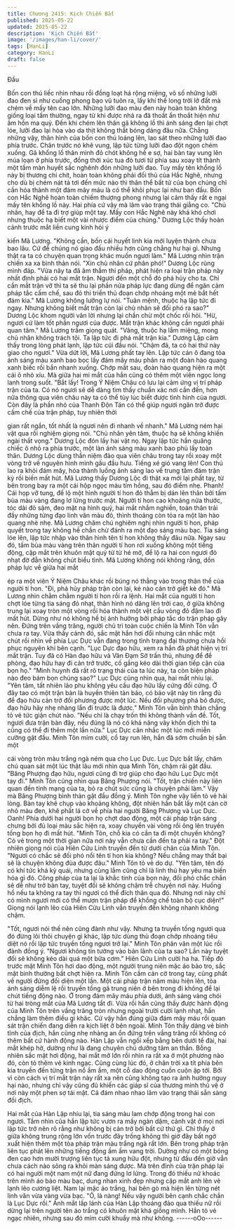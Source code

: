```yaml
---
title: Chương 2415: Kịch Chiến Bắt
published: 2025-05-22
updated: 2025-05-22
description: 'Kịch Chiến Bắt'
image: '/images/han-li/cover/'
tags: [HanLi]
category: HanLi
draft: false
---
```


Đầu

Bốn con thú liếc nhìn nhau rồi đồng loạt há rộng miệng, vô số
những lưỡi đao đen sì như cuồng phong bạo vũ tuôn ra, lấy khí
thế long trời lở đất mà chém về mấy tên cao lớn.
Những lưỡi đao màu đen này hoàn toàn không giống loại tầm
thường, ngay từ khi được nhả ra đã thoắt ẩn thoắt hiện như âm
hồn ma quỷ. Đến khi chém lên thân gã không lồ thì ánh sáng đen
lại chợt lóe, lưỡi đao lại hòa vào da thịt không thất bóng dáng đâu
nữa.
Chẳng những vậy, thân hình của bốn con thú loáng lên, lao sát
theo những lưỡi đao phía trước. Chân trước nó khẽ vung, lập tức
từng lưỡi đao đột ngọn chém xuống.
Gã khổng lồ thân mình đỏ chót không hề e sợ, hai bàn tay vung
lên múa loạn ở phía trước, đồng thời xúc tua đỏ tươi từ phía sau
xoay tít thành một tấm màn huyết sắc nghênh đón những lưỡi
đao.
Tuy mấy tên khổng lồ này bị thương chi chít, hoàn toàn không
phải đối thủ của Hắc Nghê, nhưng cho dù bị chém nát tả tơi đến
mức nào thì thân thể bất tử của bọn chúng chỉ cần hóa thành một
đám mây máu là có thể khôi phục lại như ban đầu.
Bốn con Hắc Nghê hoàn toàn chiếm thượng phong nhưng lại cảm
thấy rất e ngại mấy tên khổng lồ này. Hai phía cứ vậy mà lâm vào
trạng thái giằng co.
"Chủ nhân, hay để ta đi trợ giúp một tay. Mấy con Hắc Nghê này
khá khó chơi nhưng thuộc hạ biết một vài nhược điểm của
chúng." Dương Lộc thấy hoàn cảnh trước mắt liền cung kính hỏi ý

kiến Mã Lương.
"Không cần, bốn cái huyết linh kia mới luyện thành chưa bao lâu.
Cứ để chúng nó giao đấu nhiều hơn cũng chẳng hư hại gì. Nhưng
thật ra ta có chuyện quan trọng khác muốn ngươi làm." Mã
Lương nhìn trận chiến xa xa bình thản nói.
"Xin chủ nhân cứ phân phó!" Dương Lộc rùng mình đáp.
"Vừa nãy ta đã âm thầm thi pháp, phát hiện ra loại trận pháp này
nhất định phải có hai mắt trận. Ngươi đến một chỗ đó phá hủy
cho ta. Chỉ cần mắt trận vỡ thì ta sẽ thu lại phần nửa pháp lực
đang dùng để ngăn cảm pháp tắc cấm chế, sau đó thi triển thủ
đoạn chớp nhoáng một mẻ bắt hết đám kia." Mã Lương không
lưỡng lự nói.
"Tuân mệnh, thuộc hạ lập tức đi ngay. Nhưng không biết mắt trận
còn lại chủ nhân sẽ đối phó ra sao?" Dương Lộc khom người vân
lời nhưng lại chần chừ một chốc rồi hỏi.
"Hừ, ngươi cứ làm tốt phần ngươi của được. Mắt trận khác không
cần ngươi phải quan tâm." Mã Lương trầm giọng quát.
"Vâng, thuộc hạ lắm miệng, mong chủ nhân không trách tội. Ta
lập tức đi phá mắt trận kia." Dương Lập cảm thấy trong lòng phát
lạnh, lập tức cúi đầu nói.
"Chậm đã, ta có hai thứ này giao cho ngươi."
Vừa dứt lời, Mã Lương phất tay lên. Lập tức cán ô đang tỏa ánh
sáng màu xanh bao bọc lấy đám mây máu phân ra một đoàn hào
quang xanh biếc rồi bắn nhanh xuống. Chớp mắt sau, đoàn hào
quang hiện ra một cái ô nhỏ xíu. Mà giữa hai mi mắt của hắn
cũng có thêm một viên ngọc long lanh trong suốt.
"Bắt lấy! Trong Ý Niệm Châu có lưu lại cảm ứng vị trí pháp trận
của ta. Có nó ngươi sẽ dễ dàng tìm thấy chuẩn xác nơi cần đến,
hơn nữa thông qua viên châu này ta có thể tùy lúc biết được tình
hình của ngươi. Còn đây là phần nhỏ của Thanh Độn Tán có thể
giúp ngươi ngăn trở được cấm chế của trận pháp, tuy nhiên thời

gian rất ngắn, tốt nhất là ngươi nên đi nhanh về nhanh." Mã
Lương ném hai vật qua rồi nghiệm giọng nói.
"Chủ nhân yên tâm, thuộc hạ sẽ không khiến ngài thất vọng."
Dương Lộc đón lấy hai vật nọ.
Ngay lập tức hắn quăng chiếc ô nhỏ ra phía trước, một làn ánh
sáng màu xanh bao phủ lấy toàn thân. Dương Lộc dùng thần
niệm đảo qua viên châu trong tay rồi xoay một vòng trở về
nguyên hình mình gấu đầu hưu.
Tiếng xé gió vang lên!
Con thú lao ra khỏi đám mây, hóa thành luống ánh sáng lao về
trung tâm đám trận kỳ rồi biến mất hút.
Mã Lương thấy Dương Lộc đi thật xa mới lại phất tay, từ bên
trong bay ra một cái hộp ngọc màu tím hồng, sau đó điểm nhẹ.
Phanh!
Cái họp vỡ tung, để lộ một hình người tí hon đỏ thẫm bị dán lên
thân bởi tấm bùa màu vàng đang lơ lửng trước mặt.
Người tí hon cao khoảng nửa thước, tóc dài đỏ sậm, đeo mặt nạ
hình quỷ, hai mắt nhắm nghiền, toàn thân trải đầy những từng
đạo linh văn màu đỏ, thình thoảng còn tỏa ra một làn hào quang
nhè nhẹ.
Mã Lương chăm chú nghiêm nghị nhìn người tí hon, pháp quyết
trong tay không hề chần chừ đánh ra một đạo sáng màu bạc.
Tia sáng lóe lên, lập tức nhập vào thân hình tên tí hon không thấy
đâu nữa.
Ngay sau đó, tấm bùa màu vàng trên thân người tí hon rơi xuống
không một tiếng động, cặp mắt trên khuôn mặt quỷ từ từ hé mở,
để lộ ra hai con ngươi đỏ nhạt đờ đẫn không chút biểu tình.
Mã Lương không nói không rằng, dồn pháp lực về giữa hai mắt

ép ra một viên Ý Niệm Châu khác rồi búng nó thẳng vào trong
thân thể của người tí hon.
"Đi, phá hủy pháp trận còn lại, kẻ nào cản trở giết kẻ đó." Mã
Lương nhìn chằm chằm người tí hon rồi ra lệnh.
Hai mắt của người tí hon chợt lóe từng tia sáng đỏ nhạt, thân
hình nó dâng lên trời cao, ở giữa không trung lại xoay tròn một
vòng rồi hóa thành một vệt cầu vòng đỏ đậm lao đi mất hút.
Dừng như nó không hề bị ảnh hưởng bởi pháp tắc do trận pháp
gây nên.
Đứng trên vầng trăng, người chủ trì toàn cuộc chiến là Minh Tôn
vẫn chưa ra tay. Vừa thấy cảnh đó, sắc mặt hắn hơi đổi nhưng
cân nhắc một chút rồi nhìn về phía Lục Dực vẫn đang trong tình
trạng đại thương chưa hồi phục nguyên khí bên cạnh.
"Lục Dực đạo hữu, xem ra hắn đã phát hiện vị trí mắt trận. Tuy đã
có Hàn đạo hữu và Vân Đạm Sở trấn thủ, nhưng để đề phòng,
đạo hữu hay đi cản trở trước, cố gắng kéo dài thời gian tiếp cận
của bọn họ."
"Minh huynh đã rất rõ trạng thái của ta lúc này, ta còn biện pháp
nào đeo bám bọn chúng sao?" Lục Dực cũng nhìn qua, hai mắt
nhíu lại.
"Yên tâm, tất nhiên lão phu không yêu cầu đạo hữu lấy cứng đối
cứng. Ở đây tao có một trận bàn là huyền thiên tàn bảo, có bảo
vật này tin rằng đủ để đạo hữu cản trở đối phương được một lúc.
Nếu đối phương phá bỏ được, đạo hữu hãy nhẹ nhàng lẩn đi
trước là được." Minh Tôn vẫn bình thản chẳng tỏ vẻ tức giận chút
nào.
"Nếu chỉ là chạy trốn thì không thành vấn đề. Tốt, ngươi đưa trận
bàn đây, nếu đúng là nó có khả năng vây khốn địch thì ta cũng có
thể đi thêm một lần nữa." Lục Dực cân nhắc một lúc mới miễn
cưỡng gật đầu.
Minh Tôn mỉm cười, cổ tay run lên, hắn đã sớm chuẩn bị sẵn một

cái vòng tròn màu trắng ngà ném qua cho Lục Dực.
Lục Dực bắt lấy, chăm chú quan sát một lúc thật lâu mới nhìn qua
Minh Tôn, chậm rãi gật đầu.
"Băng Phượng đạo hữu, ngươi cũng đi trợ giúp cho đạo hữu Lục
Dực một tay đi." Minh Tôn cũng nhìn qua Băng Phượng nói.
"Tốt, trận chiến này liên quan đến tính mạng của ta, bỏ ra chút
sức cũng là chuyện phải làm." Vậy mà Băng Phượng bình thản
gật đầu đồng ý.
Minh Tôn nghe vậy liền tỏ vẻ hài lòng. Bàn tay khẽ chụp vào
khoảng không, đột nhiên hắn bắt lấy một cán cờ nhỏ màu đen,
khẽ phất lá cờ về phía hai người Băng Phượng và Lục Dực.
Oanh!
Phía dưới hai người bọn họ chợt dao động, một cái pháp trận
sáng chưng bởi đủ loại màu sắc hiện ra, xoay chuyển vài vòng rồi
ông lên truyền tống bọn họ đi mất hút.
"Minh Tôn, chỗ kia có cần ta đi một chuyến không? Có vẻ trong
một thời gian nữa nơi này vẫn chưa cần đến ta phải ra tay." Đột
nhiên giọng nói của Hiên Cửu Linh truyền đến từ dưới chân của
Minh Tôn.
"Ngươi có chắc sẽ đối phó nổi tên tí hon kia không? Nếu chẳng
may thất bại sẽ là chuyện không đùa được đâu." Minh Tôn tỏ vẻ
do dự.
"Yên tâm, tên đó có khí tức khá kỳ quái, nhưng cùng lắm cũng chỉ
là linh thú hay yêu ma biến hóa gì đó. Công pháp của ta lại là
khắc tinh của bọn này, đối phó chắc chắn sẽ dễ như trở bàn tay,
tuyệt đối sẽ không chậm trễ chuyện nơi này. Huống hồ nếu ta
không ra tay thì ngươi có thể đích thân qua đó. Nhưng nơi này chỉ
có mình ngươi mới có thể mượn trận pháp để khổng chế toàn bộ
cục diện!" Giọng nói lạnh lẽo của Hiên Cửu Linh vẫn truyền đến
không nhanh không chậm.

"Tốt, ngươi nói thế nên cũng đành như vậy. Nhưng ta truyền tống
ngươi qua đó đừng lôi thôi chuyện gì khác, lập tức dùng thủ đoạn
chớp nhoáng tiêu diệt nó rồi lập tức truyền tống ngươi trở lại."
Minh Tôn phân vân một lúc rồi đành đồng ý.
"Ngươi không tin tưởng vào bản lãnh của ta sao? Lần này tuyệt
đối sẽ không kéo dài quá một bữa cơm." Hiên Cửu Linh cười ha
ha.
Tiếp đó trước mặt Minh Tôn hơi dao động, một người trung niên
mặc áo bào tro, sắc mặt bình thường bất chợt hiện ra.
Minh Tôn cầm cán cờ trong tay, cũng phất về người đứng đối diện
một lần. Một cái pháp trận năm màu hiện lên, tỏa ánh sáng diễm
lệ rồi truyền tống gã trung niên ở bên trong đi không để lại chút
tiếng động nào.
Ở trong đám mây máu phía dưới, ánh sáng vàng chói từ hai tròng
mắt của Mã Lương tắt đi. Vừa rồi hắn cũng thấy được hành động
của Minh Tôn trên vầng trăng tròn nhưng ngoài trười cười lạnh
nhạt, hắn chẳng làm thêm điều gì khăc. Cứ vậy hắn đúng giữa
đám mây máu rồi quan sát trận chiến đang diễn ra kịch liệt ở bên
ngoài.
Minh Tôn thấy dáng vẻ bình tĩnh của địch, hắn cũng nhẹ nhàng
an ổn đứng trên vầng trăng rồi không có thêm bất cứ hành động
nào.
Hàn Lập vẫn ngồi xếp bằng bên dưới tế đài, hai mắt khép hờ,
dường như là đang chuyên chú dưỡng tâm an thần.
Bỗng nhiên sắc mặt hơi động, hai mắt mở lớn rồi nhìn ra rất xa ở
một phương nào đó, còn tỏ thêm vẻ kinh ngạc.
Cũng cùng lúc đó, ở chân trời xa tít phía bên kia truyền đến từng
trận nổ ầm ầm, một cỗ dao động cuồn cuộn ập tới. Bởi vì còn
cách vị trí mắt trận này rất xa nên cũng không tạo ra ảnh hưởng
nguy hại nào, nhưng chỉ vậy cũng đủ khiến các giáp sĩ của
thương minh thủ vệ ở nơi này một phen sợ tái mật. Cả đám nhao
nhao lâm vào trạng thái sẵn sàng đối địch.

Hai mắt của Hàn Lập nhíu lại, tia sáng màu lam chớp động trong
hai con ngươi. Tầm nhìn của hắn lập tức vươn ra mấy ngàn dặm,
cảnh vật ở mọi nơi lập tức trở nên rõ rằng như không bị cản trở
bởi bất cứ thứ gì.
Chỉ thấy ở giữa không trung rộng lớn vốn trước đây trống không
thì giờ đây bất ngờ xuất hiện thêm một tòa pháp trận màu trắng
ngà rất lớn.
Bên trong pháp trận liên tục phát lên những tiếng động ầm ầm
vang trời. Dường như có một bóng đen cao hơn mười trượng liên
tục tả xung hữu đột, nhưng từ đầu đến giờ vẫn chưa cách nào
sông ra khỏi màn sáng được.
Mà trên đỉnh của trận pháp lại có hai người một nam một nữ đang
đứng lơ lửng.
Trong đó thiếu nữ khoác trên mình áo bào màu bạc, dung nhan
xinh đẹp nhưng cặp mắt anh lên vẻ lạnh lẽo cương liệt. Nam lại
mặc áo trắng, hai bên gò mà hiện lên từng nét linh văn vừa vàng
vừa bạc.
"Ô, là nàng! Nếu vậy người bên cạnh chắc chắn là Lục Dực rồi."
Ánh mắt lấp lánh của Hàn Lập thoáng đảo qua thiếu nữ rồi dừng
lại trên người tên áo trắng có khuôn mặt khá giống mình. Hắn tỏ
vẻ ngạc nhiên, nhưng sau đó mỉm cười khuẩy mà như không.
------oOo------
